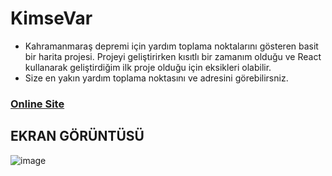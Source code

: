 # KimseVar
* Kahramanmaraş depremi için yardım toplama noktalarını gösteren basit bir harita projesi. Projeyi geliştirirken kısıtlı bir zamanım olduğu ve React kullanarak geliştirdiğim ilk proje olduğu için eksikleri olabilir.
* Size en yakın yardım toplama noktasını ve adresini görebilirsniz.

### [Online Site](http://kimsevar.com/)

## EKRAN GÖRÜNTÜSÜ

![image](https://user-images.githubusercontent.com/47064744/217659609-69da36a4-cc86-4cb3-8ec1-3808f9b86843.png)
